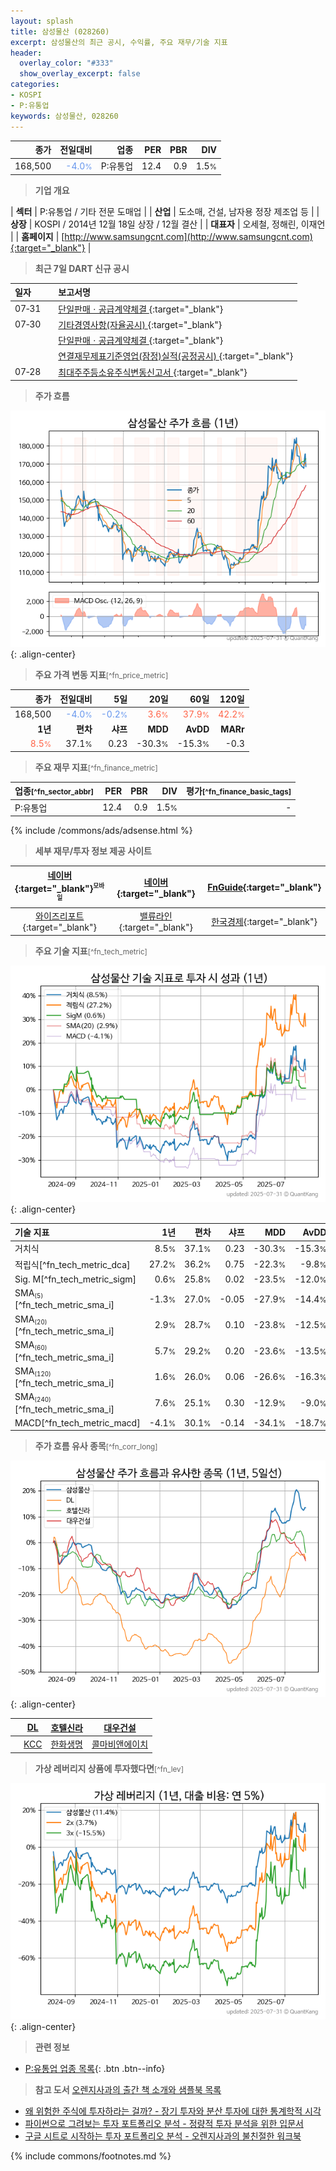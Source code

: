 ```yaml
---
layout: splash
title: 삼성물산 (028260)
excerpt: 삼성물산의 최근 공시, 수익률, 주요 재무/기술 지표
header:
  overlay_color: "#333"
  show_overlay_excerpt: false
categories:
- KOSPI
- P:유통업
keywords: 삼성물산, 028260
---
```


| **종가** | **전일대비** | **업종** | **PER** | **PBR** | **DIV** |
| -------: | -----------: | -------: | ------: | ------: | ------: |
| 168,500 | <span style="color: cornflowerblue">-4.0<small>%</small></span> | P:유통업 | 12.4 | 0.9 | 1.5<small>%</small> |

<!-- more -->


> **기업 개요**<a id="company"></a>

| <span style="white-space:nowrap;">**섹터**</span> | P:유통업 / 기타 전문 도매업 |
| <span style="white-space:nowrap;">**산업**</span> | 도소매, 건설, 남자용 정장 제조업 등 |
| <span style="white-space:nowrap;">**상장**</span> | KOSPI / 2014년 12월 18일 상장 / 12월 결산 |
| <span style="white-space:nowrap;">**대표자**</span> | 오세철, 정해린, 이재언 |
| <span style="white-space:nowrap;">**홈페이지**</span> | [http://www.samsungcnt.com](http://www.samsungcnt.com){:target="_blank"} |


> **최근 7일 DART 신규 공시**<a id="dart"></a>

| **일자** |      | **보고서명** |
| :------- | :--- | :----------- |
| 07&#x2011;31 | | [단일판매ㆍ공급계약체결              ](https://dart.fss.or.kr/dsaf001/main.do?rcpNo=20250731800651){:target="_blank"} |
| 07&#x2011;30 | | [기타경영사항(자율공시)              ](https://dart.fss.or.kr/dsaf001/main.do?rcpNo=20250730800648){:target="_blank"} |
|  | | [단일판매ㆍ공급계약체결              ](https://dart.fss.or.kr/dsaf001/main.do?rcpNo=20250730800631){:target="_blank"} |
|  | | [연결재무제표기준영업(잠정)실적(공정공시)              ](https://dart.fss.or.kr/dsaf001/main.do?rcpNo=20250730800425){:target="_blank"} |
| 07&#x2011;28 | | [최대주주등소유주식변동신고서              ](https://dart.fss.or.kr/dsaf001/main.do?rcpNo=20250728800621){:target="_blank"} |


> **주가 흐름**<a id="price"></a>

![028260](/stock/images/028260.png){: .align-center}


> **주요 가격 변동 지표**<small>[^fn_price_metric]</small>

| **종가** | **전일대비** | **5일** | **20일** | **60일** | **120일** |
| -------: | -----------: | ------: | -------: | -------: | --------: |
| 168,500 | <span style="color: cornflowerblue">-4.0<small>%</small></span> | <span style="color: cornflowerblue">-0.2<small>%</small></span> | <span style="color: tomato">3.6<small>%</small></span> | <span style="color: tomato">37.9<small>%</small></span> | <span style="color: tomato">42.2<small>%</small></span> |
| **1년** | **편차** | **샤프** | **MDD** | **AvDD** | **MARr** |
| <span style="color: tomato">8.5<small>%</small></span> | 37.1<small>%</small> | 0.23 | -30.3<small>%</small> | -15.3<small>%</small> | -0.3 |


> **주요 재무 지표**<small>[^fn_finance_metric]</small>

| **업종**<small>[^fn_sector_abbr]</small> | **PER** | **PBR** | **DIV** | **평가**<small>[^fn_finance_basic_tags]</small> |
| :--------------------------------------- | ------: | ------: | ------: | ----------------------------------------------: |
| P:유통업 | 12.4 | 0.9 | 1.5<small>%</small> | - |



{% include /commons/ads/adsense.html %}

> **세부 재무/투자 정보 제공 사이트**

| [네이버](https://m.stock.naver.com/domestic/stock/028260/finance/summary){:target="_blank"}<sup><small>모바일</small></sup> | [네이버](https://finance.naver.com/item/coinfo.naver?code=028260){:target="_blank"} | [FnGuide](https://comp.fnguide.com/SVO2/ASP/SVD_Invest.asp?gicode=A028260&MenuYn=Y){:target="_blank"} |
| :---: | :---: | :---: |
| [와이즈리포트](https://comp.wisereport.co.kr/company/c1040001.aspx?cmp_cd=028260){:target="_blank"} | [밸류라인](https://www.valueline.co.kr/finance/summary/028260){:target="_blank"} | [한국경제](https://markets.hankyung.com/stock/028260/financial-summary){:target="_blank"} |


> **주요 기술 지표**<small>[^fn_tech_metric]</small>


![028260](/stock/images/028260_tech.png){: .align-center}

| **기술 지표** | **1년** | **편차** | **샤프** | **MDD** | **AvDD** |
| :------------ | ------: | -----------: | -------: | ------: | -------: |
| 거치식 | 8.5<small>%</small> | 37.1<small>%</small> | 0.23 | -30.3<small>%</small> | -15.3<small>%</small> |
| 적립식[^fn_tech_metric_dca] | 27.2<small>%</small> | 36.2<small>%</small> | 0.75 | -22.3<small>%</small> | -9.8<small>%</small> |
| Sig. M[^fn_tech_metric_sigm] | 0.6<small>%</small> | 25.8<small>%</small> | 0.02 | -23.5<small>%</small> | -12.0<small>%</small> |
| SMA<small><sub>(5)</sub></small>[^fn_tech_metric_sma_i] | -1.3<small>%</small> | 27.0<small>%</small> | -0.05 | -27.9<small>%</small> | -14.4<small>%</small> |
| SMA<small><sub>(20)</sub></small>[^fn_tech_metric_sma_i] | 2.9<small>%</small> | 28.7<small>%</small> | 0.10 | -23.8<small>%</small> | -12.5<small>%</small> |
| SMA<small><sub>(60)</sub></small>[^fn_tech_metric_sma_i] | 5.7<small>%</small> | 29.2<small>%</small> | 0.20 | -23.6<small>%</small> | -13.5<small>%</small> |
| SMA<small><sub>(120)</sub></small>[^fn_tech_metric_sma_i] | 1.6<small>%</small> | 26.0<small>%</small> | 0.06 | -26.6<small>%</small> | -16.3<small>%</small> |
| SMA<small><sub>(240)</sub></small>[^fn_tech_metric_sma_i] | 7.6<small>%</small> | 25.1<small>%</small> | 0.30 | -12.9<small>%</small> | -9.0<small>%</small> |
| MACD[^fn_tech_metric_macd] | -4.1<small>%</small> | 30.1<small>%</small> | -0.14 | -34.1<small>%</small> | -18.7<small>%</small> |


> **주가 흐름 유사 종목**<a id="corr"></a><small>[^fn_corr_long]</small>

![028260](/stock/images/028260_corr.png){: .align-center}

|       | [DL](/000210/) | [호텔신라](/008770/) | [대우건설](/047040/) |
| :---: | :------------------------------------: | :------------------------------------: | :------------------------------------: |
|       | [KCC](/002380/) | [한화생명](/088350/) | [콜마비앤에이치](/200130/) |


> **가상 레버리지 상품에 투자했다면**<a id="2x"></a><small>[^fn_lev]</small>

![028260](/stock/images/028260_2x.png){: .align-center}


> **관련 정보**

- [P:유통업 업종 목록](/stats/sector/kospi_업종_유통업_종목/){: .btn .btn--info}

> **참고 도서** [오렌지사과의 출간 책 소개와 샘플북 목록](https://kongdori.tistory.com/691)

- [왜 위험한 주식에 투자하라는 걸까? - 장기 투자와 분산 투자에 대한 통계학적 시각](https://kongdori.tistory.com/421)
- [파이썬으로 그려보는 투자 포트폴리오 분석  - 정량적 투자 분석을 위한 입문서](https://kongdori.tistory.com/643)
- [구글 시트로 시작하는 투자 포트폴리오 분석 - 오렌지사과의 불친절한 워크북](https://kongdori.tistory.com/449)


{% include commons/footnotes.md %}